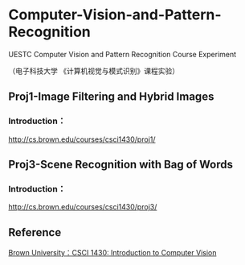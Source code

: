 # Computer-Vision-and-Pattern-Recognition

UESTC Computer Vision and Pattern Recognition Course Experiment

（电子科技大学 《计算机视觉与模式识别》课程实验）

## Proj1-Image Filtering and Hybrid Images

### Introduction：

http://cs.brown.edu/courses/csci1430/proj1/

## Proj3-Scene Recognition with Bag of Words

### Introduction：

http://cs.brown.edu/courses/csci1430/proj3/

## Reference
[Brown University：CSCI 1430: Introduction to Computer Vision](http://cs.brown.edu/courses/csci1430/)

